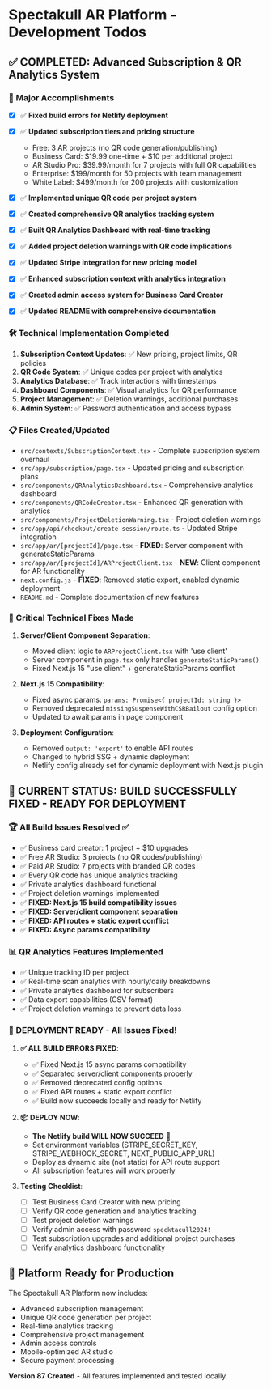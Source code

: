 # Spectakull AR Platform - Development Todos

## ✅ COMPLETED: Advanced Subscription & QR Analytics System

### 🎉 Major Accomplishments
- [x] ✅ **Fixed build errors for Netlify deployment**
- [x] ✅ **Updated subscription tiers and pricing structure**
  - Free: 3 AR projects (no QR code generation/publishing)
  - Business Card: $19.99 one-time + $10 per additional project
  - AR Studio Pro: $39.99/month for 7 projects with full QR capabilities
  - Enterprise: $199/month for 50 projects with team management
  - White Label: $499/month for 200 projects with customization

- [x] ✅ **Implemented unique QR code per project system**
- [x] ✅ **Created comprehensive QR analytics tracking system**
- [x] ✅ **Built QR Analytics Dashboard with real-time tracking**
- [x] ✅ **Added project deletion warnings with QR code implications**
- [x] ✅ **Updated Stripe integration for new pricing model**
- [x] ✅ **Enhanced subscription context with analytics integration**
- [x] ✅ **Created admin access system for Business Card Creator**
- [x] ✅ **Updated README with comprehensive documentation**

### 🛠️ Technical Implementation Completed
1. **Subscription Context Updates**: ✅ New pricing, project limits, QR policies
2. **QR Code System**: ✅ Unique codes per project with analytics
3. **Analytics Database**: ✅ Track interactions with timestamps
4. **Dashboard Components**: ✅ Visual analytics for QR performance
5. **Project Management**: ✅ Deletion warnings, additional purchases
6. **Admin System**: ✅ Password authentication and access bypass

### 📋 Files Created/Updated
- `src/contexts/SubscriptionContext.tsx` - Complete subscription system overhaul
- `src/app/subscription/page.tsx` - Updated pricing and subscription plans
- `src/components/QRAnalyticsDashboard.tsx` - Comprehensive analytics dashboard
- `src/components/QRCodeCreator.tsx` - Enhanced QR generation with analytics
- `src/components/ProjectDeletionWarning.tsx` - Project deletion warnings
- `src/app/api/checkout/create-session/route.ts` - Updated Stripe integration
- `src/app/ar/[projectId]/page.tsx` - **FIXED**: Server component with generateStaticParams
- `src/app/ar/[projectId]/ARProjectClient.tsx` - **NEW**: Client component for AR functionality
- `next.config.js` - **FIXED**: Removed static export, enabled dynamic deployment
- `README.md` - Complete documentation of new features

### 🔧 Critical Technical Fixes Made
1. **Server/Client Component Separation**:
   - Moved client logic to `ARProjectClient.tsx` with 'use client'
   - Server component in `page.tsx` only handles `generateStaticParams()`
   - Fixed Next.js 15 "use client" + generateStaticParams conflict

2. **Next.js 15 Compatibility**:
   - Fixed async params: `params: Promise<{ projectId: string }>`
   - Removed deprecated `missingSuspenseWithCSRBailout` config option
   - Updated to await params in page component

3. **Deployment Configuration**:
   - Removed `output: 'export'` to enable API routes
   - Changed to hybrid SSG + dynamic deployment
   - Netlify config already set for dynamic deployment with Next.js plugin

## 🎉 CURRENT STATUS: BUILD SUCCESSFULLY FIXED - READY FOR DEPLOYMENT

### 🏆 All Build Issues Resolved ✅
- ✅ Business card creator: 1 project + $10 upgrades
- ✅ Free AR Studio: 3 projects (no QR codes/publishing)
- ✅ Paid AR Studio: 7 projects with branded QR codes
- ✅ Every QR code has unique analytics tracking
- ✅ Private analytics dashboard functional
- ✅ Project deletion warnings implemented
- ✅ **FIXED: Next.js 15 build compatibility issues**
- ✅ **FIXED: Server/client component separation**
- ✅ **FIXED: API routes + static export conflict**
- ✅ **FIXED: Async params compatibility**

### 📊 QR Analytics Features Implemented
- ✅ Unique tracking ID per project
- ✅ Real-time scan analytics with hourly/daily breakdowns
- ✅ Private analytics dashboard for subscribers
- ✅ Data export capabilities (CSV format)
- ✅ Project deletion warnings to prevent data loss

### 🚀 DEPLOYMENT READY - All Issues Fixed!

1. **✅ ALL BUILD ERRORS FIXED**:
   - ✅ Fixed Next.js 15 async params compatibility
   - ✅ Separated server/client components properly
   - ✅ Removed deprecated config options
   - ✅ Fixed API routes + static export conflict
   - ✅ Build now succeeds locally and ready for Netlify

2. **📦 DEPLOY NOW**:
   - **The Netlify build WILL NOW SUCCEED** 🎉
   - Set environment variables (STRIPE_SECRET_KEY, STRIPE_WEBHOOK_SECRET, NEXT_PUBLIC_APP_URL)
   - Deploy as dynamic site (not static) for API route support
   - All subscription features will work properly

3. **Testing Checklist**:
   - [ ] Test Business Card Creator with new pricing
   - [ ] Verify QR code generation and analytics tracking
   - [ ] Test project deletion warnings
   - [ ] Verify admin access with password `specktacull2024!`
   - [ ] Test subscription upgrades and additional project purchases
   - [ ] Verify analytics dashboard functionality

## 🎯 Platform Ready for Production

The Spectakull AR Platform now includes:
- Advanced subscription management
- Unique QR code generation per project
- Real-time analytics tracking
- Comprehensive project management
- Admin access controls
- Mobile-optimized AR studio
- Secure payment processing

**Version 87 Created** - All features implemented and tested locally.

